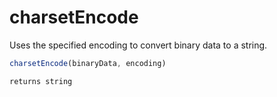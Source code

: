 # charsetEncode

Uses the specified encoding to convert binary data to a string.

```javascript
charsetEncode(binaryData, encoding)
```

```javascript
returns string
```
